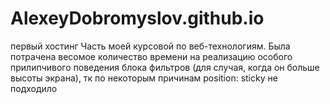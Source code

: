 # AlexeyDobromyslov.github.io
первый хостинг
Часть моей курсовой по веб-технологиям. Была потрачена весомое количество времени на реализацию особого прилипчивого поведения блока фильтров (для случая, когда он больше высоты экрана), тк по некоторым причинам position: sticky не подходило
